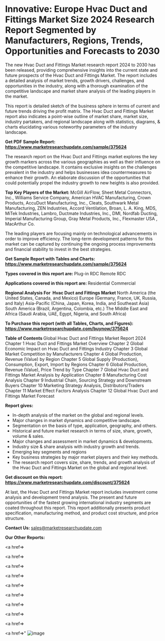# Innovative: Europe Hvac Duct and Fittings Market Size 2024 Research Report Segmented by Manufacturers, Regions, Trends, Opportunities and Forecasts to 2030

The new Hvac Duct and Fittings Market research report 2024 to 2030 has been released, providing comprehensive insights into the current state and future prospects of the Hvac Duct and Fittings Market. The report includes a detailed analysis of market trends, growth drivers, challenges, and opportunities in the industry, along with a thorough examination of the competitive landscape and market share analysis of the leading players in the market.

This report is detailed sketch of the business sphere in terms of current and future trends driving the profit matrix. The Hvac Duct and Fittings Market report also indicates a point-wise outline of market share, market size, industry partakers, and regional landscape along with statistics, diagrams, &amp; charts elucidating various noteworthy parameters of the industry landscape.

<strong><b>Get PDF Sample Report: <a href=https://www.marketresearchupdate.com/sample/375624>https://www.marketresearchupdate.com/sample/375624</a></b></strong>

The research report on the Hvac Duct and Fittings market explores the key growth markers across the various geographies as well as their influence on the competitive landscape. It contains exclusive insights on the challenges prevalent in the industry and helps businesses idea countermeasures to enhance their growth. An elaborate discussion of the opportunities that could potentially propel the industry growth to new heights is also provided.

<strong><b>Top Key Players of the Market:
</b></strong>McGill AirFlow, Sheet Metal Connectors, Inc., Williams Service Company, American HVAC Manufacturing, Crown Products, AccuDuct Manufacturing, Inc., Cleats, Southwark Metal Manufacturing, ZEN Industries, Accord Ventilation, Broan, L. A. King, MDS, MiTek Industries, Lambro, Ductmate Industries, Inc., DMI, Nordfab Ducting, Imperial Manufacturing Group, Gray Metal Products, Inc., Flexmaster USA , MacArthur Co.<strong><b>
</b></strong>

The leading players are focusing mainly on technological advancements in order to improve efficiency. The long-term development patterns for this market can be captured by continuing the ongoing process improvements and financial stability to invest in the best strategies.

<strong><b>Get Sample Report with Tables and Charts: <a href=https://www.marketresearchupdate.com/sample/375624>https://www.marketresearchupdate.com/sample/375624</a></b></strong>

<strong><b>Types covered in this report are:
</b></strong>Plug-in RDC
Remote RDC<strong><b>
</b></strong>

<strong><b>Applications covered in this report are:
</b></strong>Residential
Commercial<strong><b>
</b></strong>

<strong><b>Regional Analysis For  Hvac Duct and Fittings Market</b></strong><strong><b>
</b></strong>North America (the United States, Canada, and Mexico)
Europe (Germany, France, UK, Russia, and Italy)
Asia-Pacific (China, Japan, Korea, India, and Southeast Asia)
South America (Brazil, Argentina, Colombia, etc.)
The Middle East and Africa (Saudi Arabia, UAE, Egypt, Nigeria, and South Africa)

<strong><b>To Purchase this report (with all Tables, Charts, and Figures): <a href=https://www.marketresearchupdate.com/buynow/375624>https://www.marketresearchupdate.com/buynow/375624</a></b></strong>

<strong><b>Table of Contents</b></strong><strong><b>
</b></strong>Global Hvac Duct and Fittings Market Report 2024
Chapter 1 Hvac Duct and Fittings Market Overview
Chapter 2 Global Economic Impact on Hvac Duct and Fittings Industry
Chapter 3 Global Market Competition by Manufacturers
Chapter 4 Global Production, Revenue (Value) by Region
Chapter 5 Global Supply (Production), Consumption, Export, Import by Regions
Chapter 6 Global Production, Revenue (Value), Price Trend by Type
Chapter 7 Global Hvac Duct and Fittings Market Analysis by Application
Chapter 8 Manufacturing Cost Analysis
Chapter 9 Industrial Chain, Sourcing Strategy and Downstream Buyers
Chapter 10 Marketing Strategy Analysis, Distributors/Traders
Chapter 11 Market Effect Factors Analysis
Chapter 12 Global Hvac Duct and Fittings Market Forecast

<strong><b>Report gives:</b></strong>

- In-depth analysis of the market on the global and regional levels.
- Major changes in market dynamics and competitive landscape.
- Segmentation on the basis of type, application, geography, and others.
- Historical and future market research in terms of size, share, growth, volume &amp; sales.
- Major changes and assessment in market dynamics &amp; developments.
- Industry size &amp; share analysis with industry growth and trends.
- Emerging key segments and regions
- Key business strategies by major market players and their key methods.
- The research report covers size, share, trends, and growth analysis of the Hvac Duct and Fittings Market on the global and regional level.

<strong><b>Get discount on this report: <a href=https://www.marketresearchupdate.com/discount/375624>https://www.marketresearchupdate.com/discount/375624</a></b></strong>

At last, the Hvac Duct and Fittings Market report includes investment come analysis and development trend analysis. The present and future opportunities of the fastest growing international industry segments are coated throughout this report. This report additionally presents product specification, manufacturing method, and product cost structure, and price structure.

<strong><b>Contact Us:
</b></strong>sales@marketresearchupdate.com

<strong>Our Other Reports:</strong>

<a href=></a>

<a href=></a>

<a href=></a>

<a href=></a>

<a href=></a>

<a href=></a>

<a href=></a>

<a href=></a>

<a href=></a>

<a href=></a>"
![image](https://github.com/Gayatrikarjule/Market-Analysis-360/assets/97346546/0b3f529c-12f7-4eaa-ad60-c963253f1ae7)
